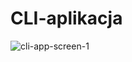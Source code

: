 # CLI-aplikacja

![cli-app-screen-1](https://github.com/Mateuszmeteo/CLI-aplikacja/assets/44093947/dbc743c4-d6e9-4327-85be-e5903e3ebf57)
